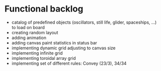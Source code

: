 # Functional backlog
* catalog of predefined objects (oscillators, still life, glider, spaceships, ...) to load on board
* creating random layout
* adding animation
* adding canvas paint statistics in status bar
* implementing dynamic grid adjusting to canvas size
* implementing infinite grid
* implementing toroidal array grid
* implementing set of different rules: Convey (23/3), 34/34
